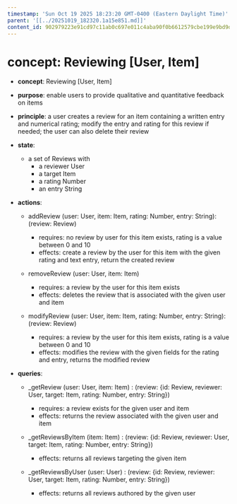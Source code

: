 ```yaml
---
timestamp: 'Sun Oct 19 2025 18:23:20 GMT-0400 (Eastern Daylight Time)'
parent: '[[../20251019_182320.1a15e851.md]]'
content_id: 902979223e91cd97c11ab0c697e011c4aba90f0b6612579cbe199e9bd9df8d0f
---
```


# concept: Reviewing \[User, Item]

* **concept**: Reviewing \[User, Item]

* **purpose**: enable users to provide qualitative and quantitative feedback on items

* **principle**: a user creates a review for an item containing a written entry and numerical rating; modify the entry and rating for this review if needed; the user can also delete their review

* **state**:
  * a set of Reviews with
    * a reviewer User
    * a target Item
    * a rating Number
    * an entry String

* **actions**:
  * addReview (user: User, item: Item, rating: Number, entry: String): (review: Review)
    * requires: no review by user for this item exists, rating is a value between 0 and 10
    * effects: create a review by the user for this item with the given rating and text entry, return the created review

  * removeReview (user: User, item: Item)
    * requires: a review by the user for this item exists
    * effects: deletes the review that is associated with the given user and item

  * modifyReview (user: User, item: Item, rating: Number, entry: String): (review: Review)
    * requires: a review by the user for this item exists, rating is a value between 0 and 10
    * effects: modifies the review with the given fields for the rating and entry, returns the modified review

* **queries**:
  * \_getReview (user: User, item: Item) : (review: {id: Review, reviewer: User, target: Item, rating: Number, entry: String})
    * requires: a review exists for the given user and item
    * effects: returns the review associated with the given user and item

  * \_getReviewsByItem (item: Item) : (review: {id: Review, reviewer: User, target: Item, rating: Number, entry: String})
    * effects: returns all reviews targeting the given item

  * \_getReviewsByUser (user: User) : (review: {id: Review, reviewer: User, target: Item, rating: Number, entry: String})
    * effects: returns all reviews authored by the given user
